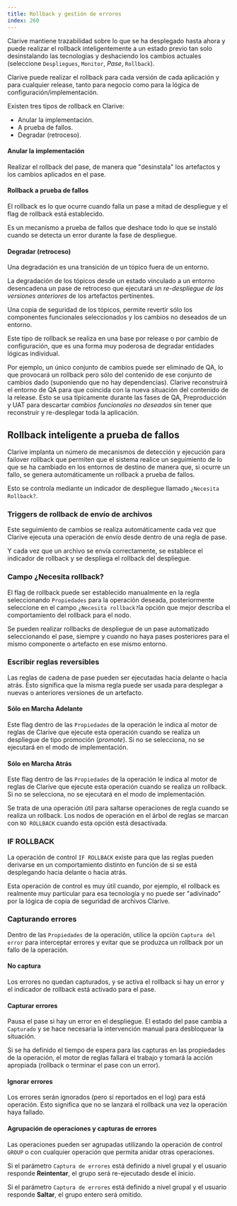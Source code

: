 ```yaml
---
title: Rollback y gestión de errores
index: 260
---
```


Clarive mantiene trazabilidad sobre lo que se ha desplegado hasta ahora y puede realizar el rollback inteligentemente
a un estado previo tan solo desinstalando las tecnologías y deshaciendo los cambios actuales (seleccione `Despliegues`,
`Monitor`, *Pase*, `Rollback`).

Clarive puede realizar el rollback para cada versión de cada aplicación y para cualquier release, tanto para negocio
como para la lógica de configuración/implementación.

Existen tres tipos de rollback en Clarive:

- Anular la implementación.
- A prueba de fallos.
- Degradar (retroceso).

#### Anular la implementación

Realizar el rollback del pase, de manera que "desinstala" los artefactos y los cambios aplicados en el pase.

#### Rollback a prueba de fallos

El rollback es lo que ocurre cuando falla un pase a mitad de despliegue y el flag de rollback está establecido.

Es un mecanismo a prueba de fallos que deshace todo lo que se instaló cuando se detecta un error durante la fase de
despliegue.

#### Degradar (retroceso)

Una degradación es una transición de un tópico fuera de un entorno.

La degradación de los tópicos desde un estado vinculado a un entorno desencadena un pase de retroceso que ejecutará un
*re-despliegue de las versiones anteriores* de los artefactos pertinentes.

Una copia de seguridad de los tópicos, permite revertir sólo los componentes funcionales seleccionados y los cambios no
deseados de un entorno.

Este tipo de rollback se realiza en una base por release o por cambio de configuración, que es una forma muy poderosa de
degradar entidades lógicas individual.

Por ejemplo, un único conjunto de cambios puede ser eliminado de QA, lo que provocará un rollback pero sólo del
contenido de ese conjunto de cambios dado (suponiendo que no hay dependencias). Clarive reconstruirá el entorno de QA
para que coincida con la nueva situación del contenido de la release. Esto se usa típicamente durante las fases de QA,
Preproducción y UAT para descartar *cambios funcionales no deseados* sin tener que reconstruir y re-desplegar toda la
aplicación.

## Rollback inteligente a prueba de fallos

Clarive implanta un número de mecanismos de detección y ejecución para failover rollback que permiten que el sistema
realice un seguimiento de lo que se ha cambiado en los entornos de destino de manera que, si ocurre un fallo, se genera
automáticamente un rollback a prueba de fallos.

Esto se controla mediante un indicador de despliegue llamado `¿Necesita Rollback?`.

### Triggers de rollback de envío de archivos

Este seguimiento de cambios se realiza automáticamente cada vez que Clarive ejecuta una operación de envío desde dentro
de una regla de pase.

Y cada vez que un archivo se envía correctamente, se establece el indicador de rollback y se despliega el rollback del
despliegue.

### Campo ¿Necesita rollback?

El flag de rollback puede ser establecido manualmente en la regla seleccionando `Propiedades` para la operación deseada,
posteriormente seleccione en el campo `¿Necesita rollback?`la opción que mejor describa el comportamiento del rollback
para el nodo.

Se pueden realizar rollbacks de despliegue de un pase automatizado seleccionando el pase, siempre y cuando no haya pases
posteriores para el mismo componente o artefacto en ese mismo entorno.

### Escribir reglas reversibles

Las reglas de cadena de pase pueden ser ejecutadas hacia delante o hacia atrás.  Esto significa que la misma regla puede
ser usada para desplegar a nuevas o anteriores versiones de un artefacto.

#### Sólo en Marcha Adelante

Este flag dentro de las `Propiedades` de la operación le indica al motor de reglas de Clarive que ejecute esta operación
cuando se realiza un despliegue de tipo promoción (*promote*). Si no se selecciona, no se ejecutará en el modo de
implementación.

#### Sólo en Marcha Atrás

Este flag dentro de las `Propiedades` de la operación le indica al motor de reglas de Clarive que ejecute esta operación
cuando se realiza un rollback. Si no se selecciona, no se ejecutará en el modo de implementación.

Se trata de una operación útil para saltarse operaciones de regla cuando se realiza un rollback. Los nodos de operación
en el árbol de reglas se marcan con `NO ROLLBACK` cuando esta opción está desactivada.

### IF ROLLBACK

La operación de control `IF ROLLBACK` existe para que las reglas pueden derivarse en un comportamiento distinto en
función de si se está desplegando hacia delante o hacia atrás.

Esta operación de control es muy útil cuando, por ejemplo, el rollback es realmente muy particular para esa tecnología
y no puede ser "adivinado" por la lógica de copia de seguridad de archivos Clarive.

### Capturando errores

Dentro de las `Propiedades` de la operación, utilice la opción `Captura del error` para interceptar errores y evitar que
se produzca un rollback por un fallo de la operación.

#### No captura

Los errores no quedan capturados, y se activa el rollback si hay un error y el indicador de rollback está activado para
el pase.

#### Capturar errores

Pausa el pase si hay un error en el despliegue. El estado del pase cambia a `Capturado` y se hace necesaria la
intervención manual para desbloquear la situación.

Si se ha definido el tiempo de espera para las capturas en las propiedades de la operación, el motor de reglas fallará
el trabajo y tomará la acción apropiada (rollback o terminar el pase con un error).

#### Ignorar errores

Los errores serán ignorados (pero sí reportados en el log) para está operación. Esto significa que no se lanzará el
rollback una vez la operación haya fallado.

#### Agrupación de operaciones y capturas de errores

Las operaciones pueden ser agrupadas utilizando la operación de control `GROUP` o con cualquier operación que permita
anidar otras operaciones.

Si el parámetro `Captura de errores` está definido a nivel grupal y el usuario responde **Reintentar**, el grupo será
re-ejecutado desde el inicio.

Si el parámetro `Captura de errores` está definido a nivel grupal y el usuario responde **Saltar**, el grupo entero será
omitido.
